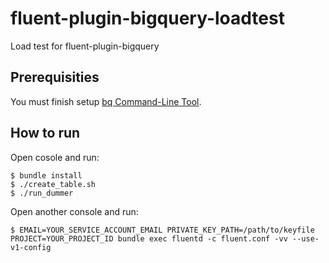 # fluent-plugin-bigquery-loadtest

Load test for fluent-plugin-bigquery

## Prerequisities

You must finish setup [bq Command-Line Tool](https://developers.google.com/bigquery/bq-command-line-tool?hl=ja).

## How to run

Open cosole and run:

```
$ bundle install
$ ./create_table.sh
$ ./run_dummer
```

Open another console and run:

```
$ EMAIL=YOUR_SERVICE_ACCOUNT_EMAIL PRIVATE_KEY_PATH=/path/to/keyfile PROJECT=YOUR_PROJECT_ID bundle exec fluentd -c fluent.conf -vv --use-v1-config
```
